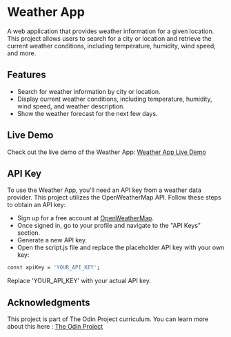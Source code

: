 

# Weather App

A web application that provides weather information for a given location. This project allows users to search for a city or location and retrieve the current weather conditions, including temperature, humidity, wind speed, and more.

## Features
- Search for weather information by city or location.
- Display current weather conditions, including temperature, humidity, wind speed, and weather description.
- Show the weather forecast for the next few days.

## Live Demo
Check out the live demo of the Weather App: [Weather App Live Demo](https://sabuuuu.github.io/weather-app/)

## API Key
To use the Weather App, you'll need an API key from a weather data provider. This project utilizes the OpenWeatherMap API. Follow these steps to obtain an API key:

- Sign up for a free account at [OpenWeatherMap](https://home.openweathermap.org/users/sign_up).
- Once signed in, go to your profile and navigate to the "API Keys" section.
- Generate a new API key.
- Open the script.js file and replace the placeholder API key with your own key:
````bash
const apiKey = 'YOUR_API_KEY';
````
Replace 'YOUR_API_KEY' with your actual API key.

## Acknowledgments 
This project is part of The Odin Project curriculum.
You can learn more about this here : [The Odin Project](https://www.theodinproject.com/)

    
